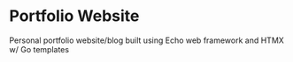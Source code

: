 # Portfolio Website
Personal portfolio website/blog built using Echo web framework and HTMX w/ Go templates